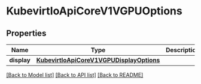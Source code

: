 # KubevirtIoApiCoreV1VGPUOptions

## Properties
Name | Type | Description | Notes
------------ | ------------- | ------------- | -------------
**display** | [**KubevirtIoApiCoreV1VGPUDisplayOptions**](KubevirtIoApiCoreV1VGPUDisplayOptions.md) |  | [optional] 

[[Back to Model list]](../README.md#documentation-for-models) [[Back to API list]](../README.md#documentation-for-api-endpoints) [[Back to README]](../README.md)


